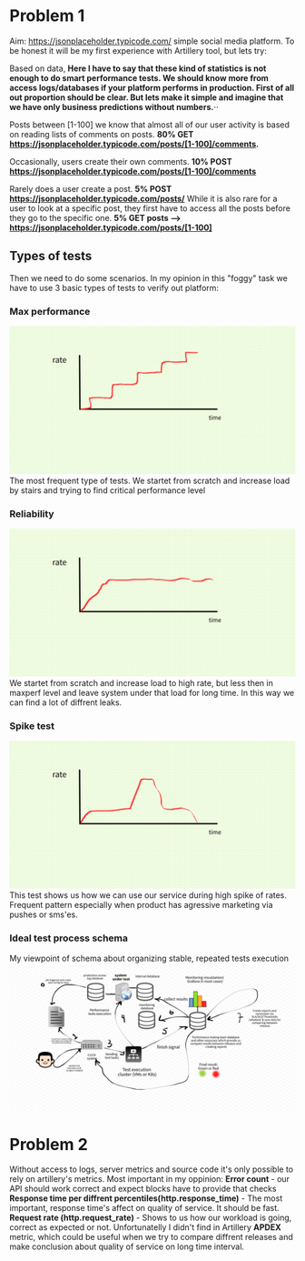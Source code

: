 # Problem 1
Aim: https://jsonplaceholder.typicode.com/
simple social media platform.
To be honest it will be my first experience with Artillery tool, but lets try:

Based on data,
**Here I have to say that these kind of statistics is not enough to do smart performance tests. We should know more from access logs/databases if your platform performs in production. First of all out proportion should be clear. But lets make it simple and imagine that we have only business predictions without numbers.**⋅⋅

Posts between [1-100] we know that almost all of our user activity is based on reading lists of comments on posts.
**80%  GET  https://jsonplaceholder.typicode.com/posts/[1-100]/comments.**

Occasionally, users create their own comments. 
**10% POST https://jsonplaceholder.typicode.com/posts/[1-100]/comments**

Rarely does a user create a post. **5% POST https://jsonplaceholder.typicode.com/posts/**
While it is also rare for a user to look at a specific post, they first have to access all the posts
before they go to the specific one. 
**5% GET posts —> https://jsonplaceholder.typicode.com/posts/[1-100]**

## Types of tests
Then we need to do some scenarios. In my opinion in this "foggy" task we have to use 3 basic types of tests to verify out platform:
### Max performance
![alt text](https://github.com/eszhlznkv/SocialMPLoad/blob/master/png/maxperf.png "maxperf")
The most frequent type of tests. We startet from scratch and increase load by stairs and trying to find critical performance level
### Reliability
![alt text](https://github.com/eszhlznkv/SocialMPLoad/blob/master/png/reliability.png "reliability")
We startet from scratch and increase load to high rate, but less then in maxperf level and leave system under that load for long time. In this way we can find a lot of diffrent leaks.
### Spike test
![alt text](https://github.com/eszhlznkv/SocialMPLoad/blob/master/png/spike.png "spike")
This test shows us how we can use our service during high spike of rates. Frequent pattern especially when product has agressive marketing via pushes or sms'es.
### Ideal test process schema
My viewpoint of schema about organizing stable, repeated tests execution
![alt text](https://github.com/eszhlznkv/SocialMPLoad/blob/master/png/Schema.png "Schema")

# Problem 2
Without access to logs, server metrics and source code it's only possible to rely on artillery's metrics.
Most important in my oppinion:
**Error count** - our API should work correct and expect blocks have to provide that checks
**Response time per diffrent percentiles(http.response_time)** - The most important, response time's affect on quality of service. It should be fast.
**Request rate (http.request_rate)** - Shows to us how our workload is going, correct as expected or not.
Unfortunatelly I didn't find in Artillery **APDEX** metric, which could be useful when we try to compare diffrent releases and make conclusion about quality of service on long time interval.
